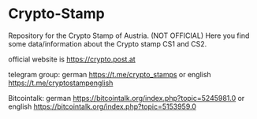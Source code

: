 # Crypto-Stamp
Repository for the Crypto Stamp of Austria. (NOT OFFICIAL)
Here you find some data/information about the Crypto stamp CS1 and CS2.
 
official website is https://crypto.post.at 

telegram group: german https://t.me/crypto_stamps or english https://t.me/cryptostampenglish

Bitcointalk: german https://bitcointalk.org/index.php?topic=5245981.0 or english https://bitcointalk.org/index.php?topic=5153959.0
